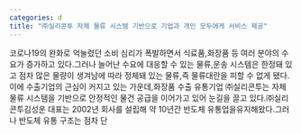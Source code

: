 ```yaml
---
categories: d
title: "㈜실리콘투 자체 물류 시스템 기반으로 기업과 개인 모두에게 서비스 제공"
---
```

코로나19의 완화로 억눌렸던 소비 심리가 폭발하면서 식료품,화장품 등 여러 분야의 수요가 증가하고 있다.그러나 늘어난 수요에 대응할 수 있는 물류,운송 시스템은 한정돼 있고 점차 많은 물량이 생겨남에 따라 정체돼 있는 물류,즉 물류대란을 피할 수 없게 됐다.이에 수출기업의 근심이 커지고 있는 가운데,화장품 수출 유통기업 ㈜실리콘투는 자체 물류 시스템을 기반으로 안정적인 물건 공급을 이어가고 있어 눈길을 끌고 있다.㈜실리콘투김성운 대표는 2002년 회사를 설립해 약 10년간 반도체 유통업을유지해왔다.그러나 반도체 유통 구조는 점차 단